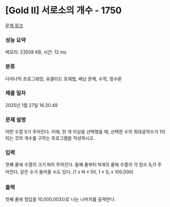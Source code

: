 # [Gold II] 서로소의 개수 - 1750 

[문제 링크](https://www.acmicpc.net/problem/1750) 

### 성능 요약

메모리: 23508 KB, 시간: 12 ms

### 분류

다이나믹 프로그래밍, 유클리드 호제법, 배낭 문제, 수학, 정수론

### 제출 일자

2025년 1월 27일 16:20:49

### 문제 설명

<p>어떤 수열 S가 주어진다. 이때, 한 개 이상을 선택했을 때, 선택한 수의 최대공약수가 1이 되는 것의 개수를 구하는 프로그램을 작성하시오.</p>

### 입력 

 <p>첫째 줄에 수열의 크기 N이 주어진다. 둘째 줄부터 N개의 줄에 수열의 각 원소 S<sub>i</sub>가 주어진다. 같은 수가 들어올 수도 있다. (1 ≤ N ≤ 50, 1 ≤ S<sub>i</sub> ≤ 100,000)</p>

### 출력 

 <p>첫째 줄에 정답을 10,000,003으로 나눈 나머지를 출력한다.</p>


